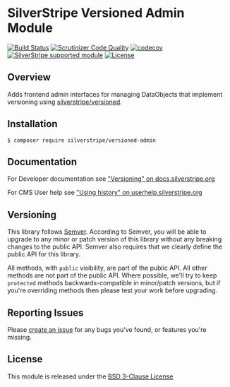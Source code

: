 # SilverStripe Versioned Admin Module

[![Build Status](https://api.travis-ci.org/silverstripe/silverstripe-versioned-admin.svg?branch=master)](https://travis-ci.org/silverstripe/silverstripe-versioned-admin)
[![Scrutinizer Code Quality](https://scrutinizer-ci.com/g/silverstripe/silverstripe-versioned-admin/badges/quality-score.png?b=master)](https://scrutinizer-ci.com/g/silverstripe/silverstripe-versioned-admin/?branch=master)
[![codecov](https://codecov.io/gh/silverstripe/silverstripe-versioned-admin/branch/master/graph/badge.svg)](https://codecov.io/gh/silverstripe/silverstripe-versioned-admin)
[![SilverStripe supported module](https://img.shields.io/badge/silverstripe-supported-0071C4.svg)](https://www.silverstripe.org/software/addons/silverstripe-commercially-supported-module-list/)
[![License](https://poser.pugx.org/silverstripe/versioned-admin/license.svg)](https://github.com/silverstripe/silverstripe-versioned-admin#license)

## Overview

Adds frontend admin interfaces for managing DataObjects that implement versioning
using [silverstripe/versioned](https://github.com/silverstripe/silverstripe-versioned).

## Installation

```
$ composer require silverstripe/versioned-admin
```

## Documentation

For Developer documentation see ["Versioning" on docs.silverstripe.org](https://docs.silverstripe.org/en/4/developer_guides/model/versioning/)

For CMS User help see ["Using history" on userhelp.silverstripe.org](https://userhelp.silverstripe.org/en/4/optional_features/content_blocks/history/)

## Versioning

This library follows [Semver](http://semver.org). According to Semver,
you will be able to upgrade to any minor or patch version of this library
without any breaking changes to the public API. Semver also requires that
we clearly define the public API for this library.

All methods, with `public` visibility, are part of the public API. All
other methods are not part of the public API. Where possible, we'll try
to keep `protected` methods backwards-compatible in minor/patch versions,
but if you're overriding methods then please test your work before upgrading.

## Reporting Issues

Please [create an issue](https://github.com/silverstripe/silverstripe-versioned-admin/issues)
for any bugs you've found, or features you're missing.

## License

This module is released under the [BSD 3-Clause License](LICENSE)
